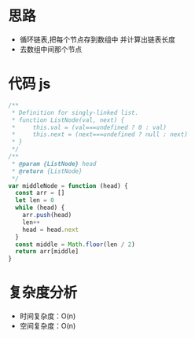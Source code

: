 # 思路

- 循环链表,把每个节点存到数组中 并计算出链表长度
- 去数组中间那个节点

# 代码 js

```js
/**
 * Definition for singly-linked list.
 * function ListNode(val, next) {
 *     this.val = (val===undefined ? 0 : val)
 *     this.next = (next===undefined ? null : next)
 * }
 */
/**
 * @param {ListNode} head
 * @return {ListNode}
 */
var middleNode = function (head) {
  const arr = []
  let len = 0
  while (head) {
    arr.push(head)
    len++
    head = head.next
  }
  const middle = Math.floor(len / 2)
  return arr[middle]
}
```

# 复杂度分析

- 时间复杂度：O(n)
- 空间复杂度：O(n)
